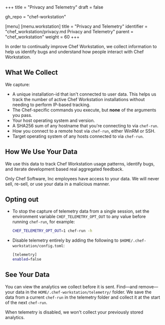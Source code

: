 +++
title = "Privacy and Telemetry"
draft = false

gh_repo = "chef-workstation"

[menu]
  [menu.workstation]
    title = "Privacy and Telemetry"
    identifier = "chef_workstation/privacy.md Privacy and Telemetry"
    parent = "chef_workstation"
    weight = 60
+++

In order to continually improve Chef Workstation, we collect information to help us identify bugs and understand how people interact with Chef Workstation.

## What We Collect

We capture:

* A unique installation-id that isn't connected to user data. This helps us track the number of active Chef Workstation installations without needing to perform IP-based tracking.
* The Chef-specific commands you execute, but **none** of the arguments you pass.
* Your host operating system and version.
* A SHA256 sum of any hostname that you're connecting to via `chef-run`.
* How you connect to a remote host via `chef-run`, either WinRM or SSH.
* Target operating system of any hosts connected to via `chef-run`.

## How We Use Your Data

We use this data to track Chef Workstation usage patterns, identify bugs, and iterate development based real aggregated feedback.

Only Chef Software, Inc employees have access to your data.
We will never sell, re-sell, or use your data in a malicious manner.

## Opting out

* To stop the capture of telemetry data from a single session, set the environment variable `CHEF_TELEMETRY_OPT_OUT` to any value before running `chef-run`, for example:

  ```bash
  CHEF_TELEMETRY_OPT_OUT=1 chef-run -h
  ```

* Disable telemetry entirely by adding the following to `$HOME/.chef-workstation/config.toml`:

  ```bash
  [telemetry]
  enabled=false
  ```

## See Your Data

You can view the analytics we collect before it is sent.
Find&#8212;and remove&#8212;your data in the `HOME/.chef-workstation/telemetry/` folder.
We save the data from a current `chef-run` in the telemetry folder and collect it at the start of the next `chef-run`.

When telemetry is disabled, we won't collect your previously stored analytics.
